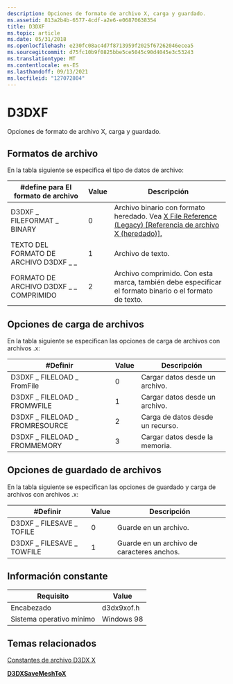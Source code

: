 ```yaml
---
description: Opciones de formato de archivo X, carga y guardado.
ms.assetid: 813a2b4b-6577-4cdf-a2e6-e06870638354
title: D3DXF
ms.topic: article
ms.date: 05/31/2018
ms.openlocfilehash: e230fc08ac4d7f8713959f2025f67262046ecea5
ms.sourcegitcommit: d75fc10b9f0825bbe5ce5045c90d4045e3c53243
ms.translationtype: MT
ms.contentlocale: es-ES
ms.lasthandoff: 09/13/2021
ms.locfileid: "127072804"
---
```

# <a name="d3dxf"></a>D3DXF

Opciones de formato de archivo X, carga y guardado.

## <a name="file-formats"></a>Formatos de archivo

En la tabla siguiente se especifica el tipo de datos de archivo:



| \#define para El formato de archivo     | Value | Descripción                                                                                    |
|-------------------------------|-------|------------------------------------------------------------------------------------------------|
| D3DXF \_ FILEFORMAT \_ BINARY     | 0     | Archivo binario con formato heredado. Vea [X File Reference (Legacy) [Referencia de archivo X (heredado)].](dx9-graphics-reference-x-file.md) |
| TEXTO DEL FORMATO DE ARCHIVO D3DXF \_ \_       | 1     | Archivo de texto.                                                                                     |
| FORMATO DE ARCHIVO D3DXF \_ \_ COMPRIMIDO | 2     | Archivo comprimido. Con esta marca, también debe especificar el formato binario o el formato de texto.   |



 

## <a name="file-load-options"></a>Opciones de carga de archivos

En la tabla siguiente se especifican las opciones de carga de archivos con archivos .x:



| \#Definir                      | Value | Descripción                |
|-------------------------------|-------|----------------------------|
| D3DXF \_ FILELOAD \_ FromFile     | 0     | Cargar datos desde un archivo.     |
| D3DXF \_ FILELOAD \_ FROMWFILE    | 1     | Cargar datos desde un archivo.     |
| D3DXF \_ FILELOAD \_ FROMRESOURCE | 2     | Carga de datos desde un recurso. |
| D3DXF \_ FILELOAD \_ FROMMEMORY   | 3     | Cargar datos desde la memoria.     |



 

## <a name="file-save-options"></a>Opciones de guardado de archivos

En la tabla siguiente se especifican las opciones de guardado y carga de archivos con archivos .x:



| \#Definir                 | Value | Descripción                    |
|--------------------------|-------|--------------------------------|
| D3DXF \_ FILESAVE \_ TOFILE  | 0     | Guarde en un archivo.                |
| D3DXF \_ FILESAVE \_ TOWFILE | 1     | Guarde en un archivo de caracteres anchos. |



 

## <a name="constant-information"></a>Información constante



| Requisito                         | Value           |
|--------------------------|------------|
| Encabezado                   | d3dx9xof.h |
| Sistema operativo mínimo | Windows 98 |



 

## <a name="related-topics"></a>Temas relacionados

<dl> <dt>

[Constantes de archivo D3DX X](dx9-graphics-reference-d3dx-x-file-constants.md)
</dt> <dt>

[**D3DXSaveMeshToX**](d3dxsavemeshtox.md)
</dt> </dl>

 

 



